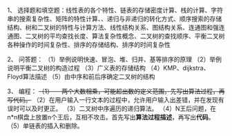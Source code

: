 1、 选择题和填空题：线性表的各个特性、链表的存储密度计算、栈的计算、字符串的搜索复杂性、矩阵的特性计算、、递归与非递归的转化方式、顺序搜索的存储结构、树和二叉树的特性与计算方法、线性结构关系、图结构关系、连通图和强连通图、二叉树的平均查找长度、算法复杂性概念、二叉树的查找顺序、平衡二叉树各种操作的时间复杂性、排序的存储结构、排序的时间复杂性

2、 问答题：
（1）举例说明快速、冒泡、堆、归并、基等排序的原理
（2）举例说明平衡二叉树的构造过程
（3）广义表的存储结构
（4）KMP、dijkstra、Floyd算法描述
（5）由中序和前后序确定二叉树的结构

3、 编程：
~~（1）     两个大数相乘，可能超出数的定义范围，先写出算法过程，再写代码。~~
（2）在用户输入一行文本的过程中，允许用户输入出差错，并在发现有误时可以及时更正。
（3）二叉树中序遍历的递归算法。
（4）N王后问题，在n\*n棋盘上放置n个王后，互相不攻击。首先写出**算法过程描述**，再写出**代码**。
（5）单链表的插入和删除。